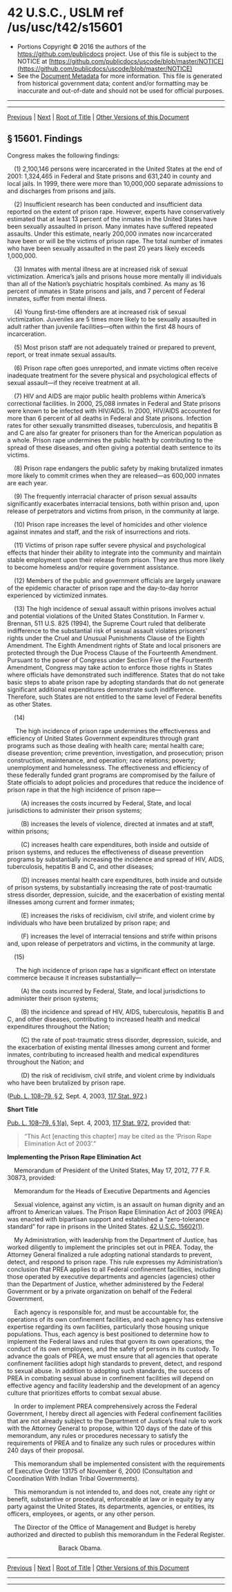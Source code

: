 ---
---

# 42 U.S.C., USLM ref /us/usc/t42/s15601

* Portions Copyright © 2016 the authors of the https://github.com/publicdocs project.
  Use of this file is subject to the NOTICE at [https://github.com/publicdocs/uscode/blob/master/NOTICE](https://github.com/publicdocs/uscode/blob/master/NOTICE)
* See the [Document Metadata](././../../../..//README.md) for more information.
  This file is generated from historical government data; content and/or formatting may be inaccurate and out-of-date and should not be used for official purposes.

----------
----------

[Previous](./../../../..//us/usc/t42/ch147/m__us_usc_t42_ch147.md) | [Next](./../../../..//us/usc/t42/ch147/m__us_usc_t42_s15602.md) | [Root of Title](./../../../../) | [Other Versions of this Document](https://publicdocs.github.io/go/links?ns=uslm&ref=%2Fus%2Fusc%2Ft42%2Fs15601)

## § 15601. Findings

Congress makes the following findings:

    (1) 2,100,146 persons were incarcerated in the United States at the end of 2001: 1,324,465 in Federal and State prisons and 631,240 in county and local jails. In 1999, there were more than 10,000,000 separate admissions to and discharges from prisons and jails.

    (2) Insufficient research has been conducted and insufficient data reported on the extent of prison rape. However, experts have conservatively estimated that at least 13 percent of the inmates in the United States have been sexually assaulted in prison. Many inmates have suffered repeated assaults. Under this estimate, nearly 200,000 inmates now incarcerated have been or will be the victims of prison rape. The total number of inmates who have been sexually assaulted in the past 20 years likely exceeds 1,000,000.

    (3) Inmates with mental illness are at increased risk of sexual victimization. America’s jails and prisons house more mentally ill individuals than all of the Nation’s psychiatric hospitals combined. As many as 16 percent of inmates in State prisons and jails, and 7 percent of Federal inmates, suffer from mental illness.

    (4) Young first-time offenders are at increased risk of sexual victimization. Juveniles are 5 times more likely to be sexually assaulted in adult rather than juvenile facilities—often within the first 48 hours of incarceration.

    (5) Most prison staff are not adequately trained or prepared to prevent, report, or treat inmate sexual assaults.

    (6) Prison rape often goes unreported, and inmate victims often receive inadequate treatment for the severe physical and psychological effects of sexual assault—if they receive treatment at all.

    (7) HIV and AIDS are major public health problems within America’s correctional facilities. In 2000, 25,088 inmates in Federal and State prisons were known to be infected with HIV/AIDS. In 2000, HIV/AIDS accounted for more than 6 percent of all deaths in Federal and State prisons. Infection rates for other sexually transmitted diseases, tuberculosis, and hepatitis B and C are also far greater for prisoners than for the American population as a whole. Prison rape undermines the public health by contributing to the spread of these diseases, and often giving a potential death sentence to its victims.

    (8) Prison rape endangers the public safety by making brutalized inmates more likely to commit crimes when they are released—as 600,000 inmates are each year.

    (9) The frequently interracial character of prison sexual assaults significantly exacerbates interracial tensions, both within prison and, upon release of perpetrators and victims from prison, in the community at large.

    (10) Prison rape increases the level of homicides and other violence against inmates and staff, and the risk of insurrections and riots.

    (11) Victims of prison rape suffer severe physical and psychological effects that hinder their ability to integrate into the community and maintain stable employment upon their release from prison. They are thus more likely to become homeless and/or require government assistance.

    (12) Members of the public and government officials are largely unaware of the epidemic character of prison rape and the day-to-day horror experienced by victimized inmates.

    (13) The high incidence of sexual assault within prisons involves actual and potential violations of the United States Constitution. In Farmer v. Brennan, 511 U.S. 825 (1994), the Supreme Court ruled that deliberate indifference to the substantial risk of sexual assault violates prisoners’ rights under the Cruel and Unusual Punishments Clause of the Eighth Amendment. The Eighth Amendment rights of State and local prisoners are protected through the Due Process Clause of the Fourteenth Amendment. Pursuant to the power of Congress under Section Five of the Fourteenth Amendment, Congress may take action to enforce those rights in States where officials have demonstrated such indifference. States that do not take basic steps to abate prison rape by adopting standards that do not generate significant additional expenditures demonstrate such indifference. Therefore, such States are not entitled to the same level of Federal benefits as other States.

    (14)

     The high incidence of prison rape undermines the effectiveness and efficiency of United States Government expenditures through grant programs such as those dealing with health care; mental health care; disease prevention; crime prevention, investigation, and prosecution; prison construction, maintenance, and operation; race relations; poverty; unemployment and homelessness. The effectiveness and efficiency of these federally funded grant programs are compromised by the failure of State officials to adopt policies and procedures that reduce the incidence of prison rape in that the high incidence of prison rape—

        (A) increases the costs incurred by Federal, State, and local jurisdictions to administer their prison systems;

        (B) increases the levels of violence, directed at inmates and at staff, within prisons;

        (C) increases health care expenditures, both inside and outside of prison systems, and reduces the effectiveness of disease prevention programs by substantially increasing the incidence and spread of HIV, AIDS, tuberculosis, hepatitis B and C, and other diseases;

        (D) increases mental health care expenditures, both inside and outside of prison systems, by substantially increasing the rate of post-traumatic stress disorder, depression, suicide, and the exacerbation of existing mental illnesses among current and former inmates;

        (E) increases the risks of recidivism, civil strife, and violent crime by individuals who have been brutalized by prison rape; and

        (F) increases the level of interracial tensions and strife within prisons and, upon release of perpetrators and victims, in the community at large.

    (15)

     The high incidence of prison rape has a significant effect on interstate commerce because it increases substantially—

        (A) the costs incurred by Federal, State, and local jurisdictions to administer their prison systems;

        (B) the incidence and spread of HIV, AIDS, tuberculosis, hepatitis B and C, and other diseases, contributing to increased health and medical expenditures throughout the Nation;

        (C) the rate of post-traumatic stress disorder, depression, suicide, and the exacerbation of existing mental illnesses among current and former inmates, contributing to increased health and medical expenditures throughout the Nation; and

        (D) the risk of recidivism, civil strife, and violent crime by individuals who have been brutalized by prison rape.

([Pub. L. 108–79, § 2][/us/pl/108/79/s2], Sept. 4, 2003, [117 Stat. 972][/us/stat/117/972].)

 __Short Title__ 

[Pub. L. 108–79, § 1(a)][/us/pl/108/79/s1/a], Sept. 4, 2003, [117 Stat. 972][/us/stat/117/972], provided that: 

> “This Act \[enacting this chapter\] may be cited as the ‘Prison Rape Elimination Act of 2003’.”

 __Implementing the Prison Rape Elimination Act__ 

    Memorandum of President of the United States, May 17, 2012, 77 F.R. 30873, provided:

    Memorandum for the Heads of Executive Departments and Agencies

    Sexual violence, against any victim, is an assault on human dignity and an affront to American values. The Prison Rape Elimination Act of 2003 (PREA) was enacted with bipartisan support and established a “zero-tolerance standard” for rape in prisons in the United States. [42 U.S.C. 15602(1)][/us/usc/t42/s15602/1].

    My Administration, with leadership from the Department of Justice, has worked diligently to implement the principles set out in PREA. Today, the Attorney General finalized a rule adopting national standards to prevent, detect, and respond to prison rape. This rule expresses my Administration’s conclusion that PREA applies to all Federal confinement facilities, including those operated by executive departments and agencies (agencies) other than the Department of Justice, whether administered by the Federal Government or by a private organization on behalf of the Federal Government.

    Each agency is responsible for, and must be accountable for, the operations of its own confinement facilities, and each agency has extensive expertise regarding its own facilities, particularly those housing unique populations. Thus, each agency is best positioned to determine how to implement the Federal laws and rules that govern its own operations, the conduct of its own employees, and the safety of persons in its custody. To advance the goals of PREA, we must ensure that all agencies that operate confinement facilities adopt high standards to prevent, detect, and respond to sexual abuse. In addition to adopting such standards, the success of PREA in combating sexual abuse in confinement facilities will depend on effective agency and facility leadership and the development of an agency culture that prioritizes efforts to combat sexual abuse.

    In order to implement PREA comprehensively across the Federal Government, I hereby direct all agencies with Federal confinement facilities that are not already subject to the Department of Justice’s final rule to work with the Attorney General to propose, within 120 days of the date of this memorandum, any rules or procedures necessary to satisfy the requirements of PREA and to finalize any such rules or procedures within 240 days of their proposal.

    This memorandum shall be implemented consistent with the requirements of Executive Order 13175 of November 6, 2000 (Consultation and Coordination With Indian Tribal Governments).

    This memorandum is not intended to, and does not, create any right or benefit, substantive or procedural, enforceable at law or in equity by any party against the United States, its departments, agencies, or entities, its officers, employees, or agents, or any other person.

    The Director of the Office of Management and Budget is hereby authorized and directed to publish this memorandum in the Federal Register.

                              Barack Obama.

----------

[Previous](./../../../..//us/usc/t42/ch147/m__us_usc_t42_ch147.md) | [Next](./../../../..//us/usc/t42/ch147/m__us_usc_t42_s15602.md) | [Root of Title](./../../../../) | [Other Versions of this Document](https://publicdocs.github.io/go/links?ns=uslm&ref=%2Fus%2Fusc%2Ft42%2Fs15601)

----------
----------

[/us/pl/108/79/s2]: https://publicdocs.github.io/go/links?ns=uslm&ref=%2Fus%2Fpl%2F108%2F79%2Fs2
[/us/stat/117/972]: https://publicdocs.github.io/go/links?ns=uslm&ref=%2Fus%2Fstat%2F117%2F972
[/us/pl/108/79/s1/a]: https://publicdocs.github.io/go/links?ns=uslm&ref=%2Fus%2Fpl%2F108%2F79%2Fs1%2Fa
[/us/stat/117/972]: https://publicdocs.github.io/go/links?ns=uslm&ref=%2Fus%2Fstat%2F117%2F972
[/us/usc/t42/s15602/1]: https://publicdocs.github.io/go/links?ns=uslm&ref=%2Fus%2Fusc%2Ft42%2Fs15602%2F1


